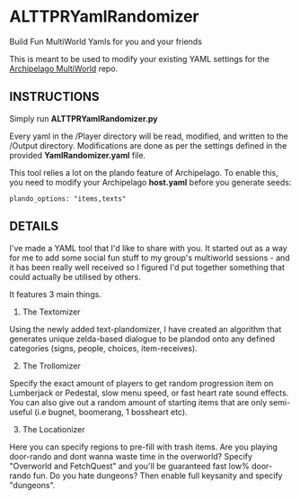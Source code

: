 # ALTTPRYamlRandomizer
Build Fun MultiWorld Yamls for you and your friends

This is meant to be used to modify your existing YAML settings for the [Archipelago MultiWorld](https://github.com/Berserker66/MultiWorld-Utilities/releases) repo.

## INSTRUCTIONS

Simply run **ALTTPRYamlRandomizer.py**

Every yaml in the /Player directory will be read, modified, and written to the /Output directory.
Modifications are done as per the settings defined in the provided **YamlRandomizer.yaml** file.

This tool relies a lot on the plando feature of Archipelago.
To enable this, you need to modify your Archipelago **host.yaml** before you generate seeds:

    plando_options: "items,texts"

## DETAILS

I've made a YAML tool that I'd like to share with you. It started out as a way for me to add some social fun stuff to my group's multiworld sessions - and it has been really well received so I figured I'd put together something that could actually be utilised by others.

It features 3 main things.

1) The Textomizer

Using the newly added text-plandomizer, I have created an algorithm that generates unique zelda-based dialogue to be plandod onto any defined categories (signs, people, choices, item-receives).

2) The Trollomizer

Specify the exact amount of players to get random progression item on Lumberjack or Pedestal, slow menu speed, or fast heart rate sound effects.
You can also give out a random amount of starting items that are only semi-useful (i.e bugnet, boomerang, 1 bossheart etc).

3) The Locationizer

Here you can specify regions to pre-fill with trash items.
Are you playing door-rando and dont wanna waste time in the overworld?
Specify "Overworld and FetchQuest" and you'll be guaranteed fast low% door-rando fun.
Do you hate dungeons? Then enable full keysanity and specify "dungeons".